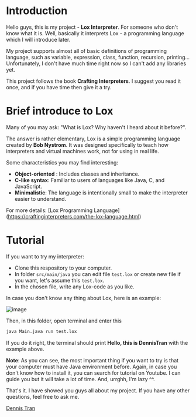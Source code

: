 # Introduction
Hello guys, this is my project - **Lox Interpreter**. For someone who don't know what it is. Well, basically it interprets Lox - a programming language which I will introduce later.

My project supports almost all of basic definitions of programming language, such as variable, expression, class, function, recursion, printing... Unfortunately, I don't have much time right now so I can't add any libraries yet.

This project follows the book **Crafting Interpreters**. I suggest you read it once, and if you have time then give it a try.

# Brief introduce to Lox
Many of you may ask: "What is Lox? Why haven't I heard about it before?". 

The answer is rather elementary, Lox is a simple programming language created by **Bob Nystrom**. It was designed specifically to teach how interpreters and virtual machines work, not for using in real life.

Some characteristics you may find interesting:

  - **Object-oriented** : Includes classes and inheritance.
  - **C-like syntax**: Familiar to users of languages like Java, C, and JavaScript.
  - **Minimalistic**: The language is intentionally small to make the interpreter easier to understand.

For more details: [Lox Programming Language] (https://craftinginterpreters.com/the-lox-language.html)

# Tutorial
If you want to try my interpreter:
  * Clone this respository to your computer.
  * In folder `src/main/java` you can edit file `test.lox` or create new file if you want, let's assume this `test.lox`.
  * In the chosen file, write any Lox-code as you like.

In case you don't know any thing about Lox, here is an example:

![image](https://github.com/user-attachments/assets/366514ef-1353-4894-b262-063b8a71ba01)

Then, in this folder, open terminal and enter this 

```sh
java Main.java run test.lox
```
If you do it right, the terminal should print **Hello, this is DennisTran** with the example above.

**Note**: As you can see, the most important thing if you want to try is that your computer must have Java environment before. Again, in case you don't know how to install it, you can search for tutorial on Youtube. I can guide you but it will take a lot of time. And, urrghh, I'm lazy ^^.

That's it. I have showed you guys all about my project. If you have any other questions, feel free to ask me.

[Dennis Tran](https://www.facebook.com/DennisTran1402)
